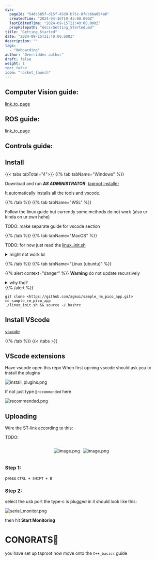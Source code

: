 ```yaml
---
sys:
  pageId: "54dc585f-d15f-45d0-b75c-8fdc66a854a8"
  createdTime: "2024-04-16T19:43:00.000Z"
  lastEditedTime: "2024-09-15T21:40:00.000Z"
  propFilepath: "docs/Getting_Started.md"
title: "Getting_Started"
date: "2024-09-15T21:40:00.000Z"
description: ""
tags:
  - "Onboarding"
author: "Overridden author"
draft: false
weight: 1
toc: false
icon: "rocket_launch"
---
```


## Computer Vision guide:

[link_to_page](86d45bc0-388b-4d26-8848-44f255f73d0e)

## ROS guide:

[link_to_page](3c76c1de-ec8f-46d6-8b0a-294005edc2d5)

## Controls guide:

## Install

{{< tabs tabTotal="4">}}
{{% tab tabName="Windows" %}}

Download and run _**AS ADMINISTRATOR**_: [taproot installer](https://github.com/Thornbots/TeachingFreshies/releases/tag/1.0)

It automatically installs all the tools and vscode.

{{% /tab %}}
{{% tab tabName="WSL" %}}

Follow the linux guide but currently some methods do not work (also ur kinda on ur own hehe)

TODO: make separate guide for vscode section

{{% /tab %}}
{{% tab tabName="MacOS" %}}

TODO: for now just read the [linux_init.sh](https://github.com/agmui/sample_rm_pico_app/blob/main/linux_init.sh)

<details>
<summary>might not work lol</summary>

`brew install libusb pkg-config`

Next install: [vscode](https://code.visualstudio.com/Download)

</details>

{{% /tab %}}
{{% tab tabName="Linux (ubuntu)" %}}

{{% alert context="danger" %}}
**Warning** do not update recursively
<details>
<summary>why tho?</summary>
There are some submodules that may go on for a while (like tinyusb) and I highly
recommend you don't need to get them.
If you want to see what submodules I update just look in `linux_init.sh`
</details>
{{% /alert %}}

```shell
git clone <https://github.com/agmui/sample_rm_pico_app.git>
cd sample_rm_pico_app
./linux_init.sh && source ~/.bashrc
```

## Install VScode

[vscode](https://code.visualstudio.com/Download)

{{% /tab %}}
{{< /tabs >}}

## VScode extensions

Have vscode open this repo
When first opining vscode should ask you to install the plugins

![install_plugins.png](https://prod-files-secure.s3.us-west-2.amazonaws.com/d518164a-d88e-44d1-a4ee-3adb3bd8bce0/89bd30f0-1825-4e77-867b-0a41ce370880/install_plugins.png?X-Amz-Algorithm=AWS4-HMAC-SHA256&X-Amz-Content-Sha256=UNSIGNED-PAYLOAD&X-Amz-Credential=ASIAZI2LB466XAMI243S%2F20250204%2Fus-west-2%2Fs3%2Faws4_request&X-Amz-Date=20250204T070806Z&X-Amz-Expires=3600&X-Amz-Security-Token=IQoJb3JpZ2luX2VjEA0aCXVzLXdlc3QtMiJIMEYCIQCLwYPclDkHX3li3EzSnsYS%2BtgEGdoacJy0UqdAbeyFgwIhANhO8qIDpQbCDjc5sESsIc1bffXB3pbvP0H2o13wYB%2B9Kv8DCCYQABoMNjM3NDIzMTgzODA1IgynxFL8PXDiAu9KJIUq3ANC%2FlzroT71G%2FrAvyi1kl%2BnpA6SN0wpNyg%2FVvZNV7DN0m1y6feNbfi5u%2F24NN%2BzB3wmflzvsFx6XKJB87ajYqLASlcIjHZNVoD0llZQ%2BRkBiljwQiaxL%2B%2BLkJoHNZ4t0ZYgbTsInXK%2FaM3Q2EPznLQF%2BmFVuoKMxpcfni2iOhdssChqj4v6aJXAi70z3cRzl%2FuoIX2APJvNPO8gwjOP9QRYV7jnAZjHMQ6Bj4%2Bjmj0xmuQ5JfQqTwUpifJbHa%2BpIO5Hc4MWrbCaAZ%2BQsVPgnIIZiJytAg3Gllb2AzCQobS58df2Ddnkc0%2BAEULYSghbBFfcWRIPGCsmzGu7l39X0UCqrzLSK6iGhCN6OzDDIaRcucmvsX7oDFLc7qouYLtVTWVb4Q%2BihQDh8otLO7jjOIV79LnwNA5ojLEMo%2FKgMvO%2Fd2xEHadGuSR0z8sSGadtyCMgRJuX1AZEWoWnSRNfpvArlq3NWZ8Jii1gzf6FBBQmsWs1SAGKzjMDsqIcqu3XWfVi088evkyCjR2h7drs14wPCkkt%2BFQSSOAaFXGIHAucM2%2FhBr0jqvF%2B7SmC3xvqbVe%2F8KGiqo9HII80uNZP%2B4wiv15xTYfnXEqDCB7fiXC3GR7G%2BfjNgMN1BjpQMjDwv4a9BjqkASvY8CACa%2FiIhzeYxTGfUoj6di2yU0%2BrFTIdI%2BfSJqUoEKX9xvLwaUj7T46aCH8tucndDew22w4gI5DZ07Rmo%2BePtDpAydBXc7RR98%2F3J5A1lVLnGLvTFxoHDoF8DJHkZbnp03Tj8ktLfZSIR6ARHxkzS2hl11RB19MwK6J1luSfGgDzKV9RHIr0ABO3a2v%2FLUNppjARhXvTZBHq2GPOSLZFVsEU&X-Amz-Signature=37407dccbc3dc17189e62d05424ce453b9adc70dd9ecb8e96e4829db717de65d&X-Amz-SignedHeaders=host&x-id=GetObject)

If not just type `@recommended` here  

![recommended.png](https://prod-files-secure.s3.us-west-2.amazonaws.com/d518164a-d88e-44d1-a4ee-3adb3bd8bce0/61e661e9-5d85-4dfc-be0d-8d2097a5e793/recommended.png?X-Amz-Algorithm=AWS4-HMAC-SHA256&X-Amz-Content-Sha256=UNSIGNED-PAYLOAD&X-Amz-Credential=ASIAZI2LB466XAMI243S%2F20250204%2Fus-west-2%2Fs3%2Faws4_request&X-Amz-Date=20250204T070806Z&X-Amz-Expires=3600&X-Amz-Security-Token=IQoJb3JpZ2luX2VjEA0aCXVzLXdlc3QtMiJIMEYCIQCLwYPclDkHX3li3EzSnsYS%2BtgEGdoacJy0UqdAbeyFgwIhANhO8qIDpQbCDjc5sESsIc1bffXB3pbvP0H2o13wYB%2B9Kv8DCCYQABoMNjM3NDIzMTgzODA1IgynxFL8PXDiAu9KJIUq3ANC%2FlzroT71G%2FrAvyi1kl%2BnpA6SN0wpNyg%2FVvZNV7DN0m1y6feNbfi5u%2F24NN%2BzB3wmflzvsFx6XKJB87ajYqLASlcIjHZNVoD0llZQ%2BRkBiljwQiaxL%2B%2BLkJoHNZ4t0ZYgbTsInXK%2FaM3Q2EPznLQF%2BmFVuoKMxpcfni2iOhdssChqj4v6aJXAi70z3cRzl%2FuoIX2APJvNPO8gwjOP9QRYV7jnAZjHMQ6Bj4%2Bjmj0xmuQ5JfQqTwUpifJbHa%2BpIO5Hc4MWrbCaAZ%2BQsVPgnIIZiJytAg3Gllb2AzCQobS58df2Ddnkc0%2BAEULYSghbBFfcWRIPGCsmzGu7l39X0UCqrzLSK6iGhCN6OzDDIaRcucmvsX7oDFLc7qouYLtVTWVb4Q%2BihQDh8otLO7jjOIV79LnwNA5ojLEMo%2FKgMvO%2Fd2xEHadGuSR0z8sSGadtyCMgRJuX1AZEWoWnSRNfpvArlq3NWZ8Jii1gzf6FBBQmsWs1SAGKzjMDsqIcqu3XWfVi088evkyCjR2h7drs14wPCkkt%2BFQSSOAaFXGIHAucM2%2FhBr0jqvF%2B7SmC3xvqbVe%2F8KGiqo9HII80uNZP%2B4wiv15xTYfnXEqDCB7fiXC3GR7G%2BfjNgMN1BjpQMjDwv4a9BjqkASvY8CACa%2FiIhzeYxTGfUoj6di2yU0%2BrFTIdI%2BfSJqUoEKX9xvLwaUj7T46aCH8tucndDew22w4gI5DZ07Rmo%2BePtDpAydBXc7RR98%2F3J5A1lVLnGLvTFxoHDoF8DJHkZbnp03Tj8ktLfZSIR6ARHxkzS2hl11RB19MwK6J1luSfGgDzKV9RHIr0ABO3a2v%2FLUNppjARhXvTZBHq2GPOSLZFVsEU&X-Amz-Signature=65a6684aca6e93c5603fb69d2e5d299ba8f80a28cbee6a7081616880ddcce832&X-Amz-SignedHeaders=host&x-id=GetObject)

## Uploading

Wire the ST-link according to this:

TODO:

<div style="display: flex;flex-direction: row; column-gap:10px; max-width: 630px;justify-content: center;">
<div>

![image.png](https://prod-files-secure.s3.us-west-2.amazonaws.com/d518164a-d88e-44d1-a4ee-3adb3bd8bce0/210ecb78-1116-4d7b-b9b7-2292f66fa2c2/image.png?X-Amz-Algorithm=AWS4-HMAC-SHA256&X-Amz-Content-Sha256=UNSIGNED-PAYLOAD&X-Amz-Credential=ASIAZI2LB4665AROB7FG%2F20250204%2Fus-west-2%2Fs3%2Faws4_request&X-Amz-Date=20250204T070813Z&X-Amz-Expires=3600&X-Amz-Security-Token=IQoJb3JpZ2luX2VjEA0aCXVzLXdlc3QtMiJHMEUCIQCFf%2BBKOUZMZhwGVhhWU%2FeKcY5ZcxnWgXyvqymRBz17JAIgKHqqdyROOaX9152EwUKoX%2FrHiaWt8NctgEqyLR%2B4ILIq%2FwMIJhAAGgw2Mzc0MjMxODM4MDUiDP4umVaOBkzUbYJvuyrcAwKIJLzLvDQgFDanuiivViAO0zyrsPtx4i2eXn60aTwqlVKouKxGEQO1ZVn%2FFXOyp1rnLtA9jLVK28k24SKw4lp2fVezYlgJnsIotR%2B9TXBvymwGgBQIRo5swfqETLw%2F98ivMj2sKGq6gGrC50NfXeEZ8IdokDXKsoMoJBzb4ZOu%2Fh5ogkGdGFlnEoOA61WrvuRjrVE0KB9kwYROEmOuKBaxX%2BJTyOXzYXpKb5Kx6jNs4s94X1vNQCWw8yLlnJY%2BeSesIDWBGR59lAUiawQfLaO9FLzQi%2BsZL75s0fvf94DGpdzZ8RVArXxtFu3LK47JIENWiBXoDB6Vt0RbpkS1Dh3Ii29oiDf41w1gc8hCY0tCUt3KOOwq49fbm401%2FO6XtpM1zYrviHUAEVn%2BWbLt%2BjdYhSbGabsXx%2Bgip6xJWPw1SNjsq64v2dlSlz9DFOOf1cQDma%2F%2F3Fkf15eDyY7mhpeblf378yeucjpndcyEdXkjUPggc1GsMJ0NXCrbI5t6kZAoBwuJFxbE2nnTaw4OlrSap7ZiIwYfzGZ07%2BTI%2BaT1t7AkV20F0rTyD0Rf%2FcUma2Yg%2FHJDHoVjJCGnbZR%2BJPjzSvrOf6oigTmZNs4WOmE670%2FDbqHQuh4R7qUHMPG%2Fhr0GOqUBzuzj92r67DIu7jDAlM3CS%2FpGOwfAPH5SzJvKjuCPW%2BVDVSyEJMvhetnOnkpEbdDWsxapQf18INmWfLrANF6BfPheQjfy5lB%2FZsKUiU1NLVB%2Bd70vsoX%2ByTCa0IfqBqC053l0NPsIKgKlGAzo4IsdqLJAruPjPMgwbIFUHRkHgwENrl3kqmax%2FgJDif1oD%2ByL%2BSvJGGvI58zvbp1QaYEmc4WFZSNW&X-Amz-Signature=92fea97625a5a560b23dcfd0a6b8ee5d99d3964b7a40056f058054ec203d321f&X-Amz-SignedHeaders=host&x-id=GetObject)

</div>
<div>

![image.png](https://prod-files-secure.s3.us-west-2.amazonaws.com/d518164a-d88e-44d1-a4ee-3adb3bd8bce0/33a0fd0f-8ca6-4a86-8e09-26e95ded1fff/image.png?X-Amz-Algorithm=AWS4-HMAC-SHA256&X-Amz-Content-Sha256=UNSIGNED-PAYLOAD&X-Amz-Credential=ASIAZI2LB4666YD7W7KO%2F20250204%2Fus-west-2%2Fs3%2Faws4_request&X-Amz-Date=20250204T070813Z&X-Amz-Expires=3600&X-Amz-Security-Token=IQoJb3JpZ2luX2VjEA0aCXVzLXdlc3QtMiJHMEUCIQCg4UTvZvRBNHvyPTun7crP89IgQ6LbrM8Li6rs%2F17fhgIge5%2FLaoRbdxo2WIPTOJuRwXpJVdTncWmoFzAcVD6pF74q%2FwMIJhAAGgw2Mzc0MjMxODM4MDUiDBNzgMEkXAaqwcHcRircAyKf0otOg3lixr0rle%2BqoJUs5o4%2FFNTYfXObljAtq3lt5tQPQjebGkl38%2FDqwFTg4fIteHLLYsrRCTAMlR3pIIftCTxYvx3LhY5UiC4MoKGOHEoZ15LldsHl%2FIE0ndyLTCSdhTIA%2FPMkSzpvBjXvMdXdXheUhd%2B7y13WV8%2BK3yEzewXnOde5hxMu4l84UGg5aUxs%2B3Irs6tZ6j80n2hmG7MEvY2fVuiwaZ6eWDGDWUgYMEgIT%2FI%2FjEdvfdp8F5zXypBL80N%2F5Txm6d5kFIBG%2FRDZEH0oW%2Bi7ylEcmC7u2VEko%2B%2BGPvmSaShG5x%2F3VbIC331PTh0tg2EGWCr5fPHOwlawmOJdESzMt0cK7YgaSK0BgX1HvlKoCvnzD4aYbwpxO6m2RGF%2FwFzhT5jqxF2pgAZ4OpOyC7z%2Fo1WsLtaFe7BRUyq95KMG659mEl2se1RampKCDXPgXdbm6eutLGCK1aLExGHLu3XwhgVJIuNpBkWIPdnjhd3QvGe55iLr6J8QV2g6hOxW7ssH%2BxUuZ5%2BNf2b%2BqBR0qzJum8K%2F4oHpisUK3oRDf6E76nku%2FsXhW895LdoQyF2%2BmKwCoYXiemfKBocNuzJU5cXidC9kBj%2FhaVB%2FpIDFQraTE71dZ0E3MNC%2Fhr0GOqUB1MMceENEUMoLWpA2arE2ES%2B0WyahsSqp6iqA%2BKW49KpLp%2FQe5ls6kCuNY8KZxCLaJKirlTCAF0zonRF8wLEcclNKtZkGGZM5zIFi361lPtyOBKlbBcRuwRC%2BNYD%2Fvy%2FAMh5Ae2NSRk%2FhzavqwtjVSAjRBlH5Ms2yXcIVVXzaFQ2zt6elKshKwRf8sVT5%2Fp4W%2Bu4uqDcZ7kesIGuEhDxFR%2BDqk4UI&X-Amz-Signature=c0d081e769d4cd6ba70c7b40f8bfc56796fe500dccbb3f16aed28e476bbed23a&X-Amz-SignedHeaders=host&x-id=GetObject)

</div>
</div>

### Step 1:

press `CTRL + SHIFT + B`

### Step 2:

select the usb port the type-c is plugged in it should look like this:

![serial_monitor.png](https://prod-files-secure.s3.us-west-2.amazonaws.com/d518164a-d88e-44d1-a4ee-3adb3bd8bce0/f03f4774-05d4-4393-b6a0-d5efb6d315ab/serial_monitor.png?X-Amz-Algorithm=AWS4-HMAC-SHA256&X-Amz-Content-Sha256=UNSIGNED-PAYLOAD&X-Amz-Credential=ASIAZI2LB466XAMI243S%2F20250204%2Fus-west-2%2Fs3%2Faws4_request&X-Amz-Date=20250204T070806Z&X-Amz-Expires=3600&X-Amz-Security-Token=IQoJb3JpZ2luX2VjEA0aCXVzLXdlc3QtMiJIMEYCIQCLwYPclDkHX3li3EzSnsYS%2BtgEGdoacJy0UqdAbeyFgwIhANhO8qIDpQbCDjc5sESsIc1bffXB3pbvP0H2o13wYB%2B9Kv8DCCYQABoMNjM3NDIzMTgzODA1IgynxFL8PXDiAu9KJIUq3ANC%2FlzroT71G%2FrAvyi1kl%2BnpA6SN0wpNyg%2FVvZNV7DN0m1y6feNbfi5u%2F24NN%2BzB3wmflzvsFx6XKJB87ajYqLASlcIjHZNVoD0llZQ%2BRkBiljwQiaxL%2B%2BLkJoHNZ4t0ZYgbTsInXK%2FaM3Q2EPznLQF%2BmFVuoKMxpcfni2iOhdssChqj4v6aJXAi70z3cRzl%2FuoIX2APJvNPO8gwjOP9QRYV7jnAZjHMQ6Bj4%2Bjmj0xmuQ5JfQqTwUpifJbHa%2BpIO5Hc4MWrbCaAZ%2BQsVPgnIIZiJytAg3Gllb2AzCQobS58df2Ddnkc0%2BAEULYSghbBFfcWRIPGCsmzGu7l39X0UCqrzLSK6iGhCN6OzDDIaRcucmvsX7oDFLc7qouYLtVTWVb4Q%2BihQDh8otLO7jjOIV79LnwNA5ojLEMo%2FKgMvO%2Fd2xEHadGuSR0z8sSGadtyCMgRJuX1AZEWoWnSRNfpvArlq3NWZ8Jii1gzf6FBBQmsWs1SAGKzjMDsqIcqu3XWfVi088evkyCjR2h7drs14wPCkkt%2BFQSSOAaFXGIHAucM2%2FhBr0jqvF%2B7SmC3xvqbVe%2F8KGiqo9HII80uNZP%2B4wiv15xTYfnXEqDCB7fiXC3GR7G%2BfjNgMN1BjpQMjDwv4a9BjqkASvY8CACa%2FiIhzeYxTGfUoj6di2yU0%2BrFTIdI%2BfSJqUoEKX9xvLwaUj7T46aCH8tucndDew22w4gI5DZ07Rmo%2BePtDpAydBXc7RR98%2F3J5A1lVLnGLvTFxoHDoF8DJHkZbnp03Tj8ktLfZSIR6ARHxkzS2hl11RB19MwK6J1luSfGgDzKV9RHIr0ABO3a2v%2FLUNppjARhXvTZBHq2GPOSLZFVsEU&X-Amz-Signature=18efe0a3fe5885231980c12daf37c1f9dd81b859fab6d034fd4fbd1f810b338f&X-Amz-SignedHeaders=host&x-id=GetObject)

then hit **Start Monitoring**

# CONGRATS🎉

you have set up taproot now move onto the `C++_basics` guide
